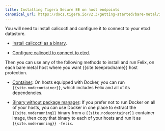 ```yaml
---
title: Installing Tigera Secure EE on host endpoints
canonical_url: https://docs.tigera.io/v2.3/getting-started/bare-metal/installation/
---
```


You will need to install calicoctl and configure it to connect to your etcd datastore.

-  [Install calicoctl as a binary](../../calicoctl/install#installing-calicoctl-as-a-binary-on-a-single-host).

-  [Configure calicoctl to connect to etcd](../../calicoctl/configure/).

Then you can use any of the following methods to install and run Felix, on each bare metal
host where you want {{site.tseeprodname}} host protection.

- [Container](container): On hosts equipped with Docker, you can run `{{site.nodecontainer}}`,
  which includes Felix and all of its dependencies.

- [Binary without package manager](binary): If you prefer not to run Docker on all of your
  hosts, you can use Docker in one place to extract the `{{site.noderunning}}` binary from a
  `{{site.nodecontainer}}` container image, then copy that binary to each of your hosts and
  run it as `{{site.noderunning}} -felix`.
